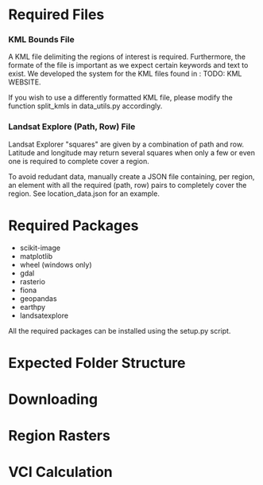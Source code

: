 # Required Files
### KML Bounds File
A KML file delimiting the regions of interest is required. Furthermore, the formate of the file is important as we expect certain keywords and text to exist. We developed the system for the KML files found in : TODO: KML WEBSITE.

If you wish to use a differently formatted KML file, please modify the function split_kmls in data_utils.py accordingly.

### Landsat Explore (Path, Row) File
Landsat Explorer "squares" are given by a combination of path and row. Latitude and longitude may return several squares when only a few or even one is required to complete cover a region. 

To avoid redudant data, manually create a JSON file containing, per region, an element with all the required (path, row) pairs to completely cover the region. See location_data.json for an example. 

# Required Packages
- scikit-image
- matplotlib
- wheel (windows only)
- gdal
- rasterio
- fiona
- geopandas
- earthpy
- landsatexplore

All the required packages can be installed using the setup.py script.

# Expected Folder Structure

# Downloading

# Region Rasters

# VCI Calculation
